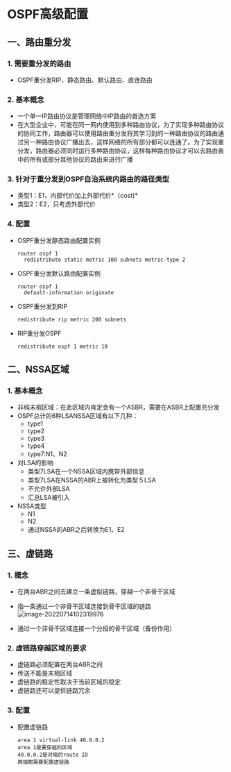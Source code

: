 # OSPF高级配置

## 一、路由重分发

### 1. 需要重分发的路由

- OSPF重分发RIP、静态路由、默认路由、直连路由

### 2. 基本概念

- 一个单一IP路由协议是管理网络中IP路由的首选方案
- 在大型企业中，可能在同一网内使用到多种路由协议，为了实现多种路由协议的协同工作，路由器可以使用路由重分发将其学习到的一种路由协议的路由通过另一种路由协议广播出去，这样网络的所有部分都可以连通了。为了实现重分发，路由器必须同时运行多种路由协议，这样每种路由协议才可以去路由表中的所有或部分其他协议的路由来进行广播

### 3. 针对于重分发到OSPF自治系统内路由的路径类型

- 类型1：E1，内部代价加上外部代价*（cost)*
- 类型2：E2，只考虑外部代价

### 4. 配置

- OSPF重分发静态路由配置实例

  ```
  router ospf 1
  	redistribute static metric 100 subnets metric-type 2
  ```

- OSPF重分发默认路由配置实例

  ```
  router ospf 1
  	default-information originate
  ```

- OSPF重分发到RIP

  ```
  redistribute rip metric 200 subnets
  ```

- RIP重分发OSPF

  ```
  redistribute ospf 1 metric 10 
  ```


## 二、NSSA区域

### 1. 基本概念

- 非纯末梢区域：在此区域内肯定会有一个ASBR，需要在ASBR上配置充分发
- OSPF总计的6种LSANSSA区域有以下几种：
  - type1
  - type2
  - type3
  - type4
  - type7:N1、N2
- 对LSA的影响
  - 类型7LSA在一个NSSA区域内携带外部信息
  - 类型7LSA在NSSA的ABR上被转化为类型５LSA
  - 不允许外部LSA
  - 汇总LSA被引入
- NSSA类型
  - N1
  - N2
  - 通过NSSA的ABR之后转换为E1、E2

## 三、虚链路

### 1. 概念

- 在两台ABR之间去建立一条虚拟链路，穿越一个非骨干区域
- 指一条通过一个非骨干区域连接到骨干区域的链路![image-20220714102319976](https://s2.loli.net/2022/07/22/cOxUEirILuSt2ny.png)

- 通过一个非骨干区域连接一个分段的骨干区域（备份作用）

### 2. 虚链路穿越区域的要求

- 虚链路必须配置在两台ABR之间
- 传送不能是末梢区域
- 虚链路的稳定性取决于当前区域的稳定
- 虚链路还可以提供链路冗余

### 3. 配置

- 配置虚链路

  ```
  area 1 virtual-link 40.0.0.2
  area 1是要穿越的区域
  40.0.0.2是对端的route ID
  两端都需要配置虚链路
  ```

  
